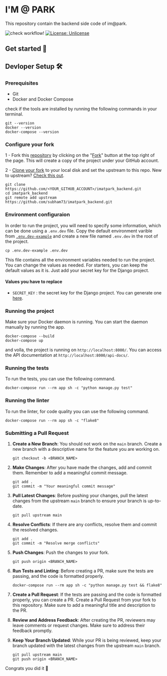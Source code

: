 
# I'M @ PARK


This repository contain the backend side code of im@park.


![check workflow!](https://github.com/subham73/imatpark_backend/actions/workflows/checks.yml/badge.svg)
[![License: Unlicense](https://img.shields.io/badge/license-Unlicense-blue.svg)](http://unlicense.org/)

## Get started 🚀


## Devloper Setup 🛠️

### Prerequisites
- Git
- Docker and Docker Compose

check if the tools are installed by running the following commands in your terminal.
```shell
git --version
docker --version
docker-compose --version

```

### Configure your fork
1 - Fork this [repository](https://github.com/subham73/imatpark_backend) by clicking on the "[Fork](https://docs.github.com/en/get-started/quickstart/fork-a-repo)" button at the top right of the page. This will create a copy of the project under your GitHub account.

2 - [Clone your fork](https://docs.github.com/en/repositories/creating-and-managing-repositories/cloning-a-repository) to your local disk and set the upstream to this repo. New to upstream? [Check this out](https://docs.github.com/en/github/collaborating-with-pull-requests/working-with-forks/configuring-a-remote-for-a-fork).
```shell
git clone https://github.com/<YOUR_GITHUB_ACCOUNT>/imatpark_backend.git
cd imatpark_backend
git remote add upstream https://github.com/subham73/imatpark_backend.git
```
### Environment configuraion

In order to run the project, you will need to specify some information, which can be done using a `.env.dev` file.
Copy the default environment varible from [`.env.dev-example`](./.env.dev-example) and create a new file named `.env.dev` in the root of the project.

```shell
cp .env.dev-example .env.dev
```
This file contains all the environment variables needed to run the project. You can change the values as needed.
For starters, you can keep the default values as it is. Just add your secret key for the Django project.

#### Values you have to replace
- `SECRET_KEY` : the secret key for the Django project. You can generate one [here](https://djecrety.ir/).

### Running the project
Make sure your Docker daemon is running. You can start the daemon manually by running the app.
```shell
docker-compose --build
docker-compose up
```
and volla, the project is running on `http://localhost:8000/`.
You can access the API documentation at `http://localhost:8000/api-docs/`.

### Running the tests
To run the tests, you can use the following command.
```shell
docker-compose run --rm app sh -c "python manage.py test"
```

### Running the linter
To run the linter, for code quality you can use the following command.
```shell
docker-compose run --rm app sh -c "flake8"
```

### Submitting a Pull Request

1. **Create a New Branch**: You should not work on the `main` branch. Create a new branch with a descriptive name for the feature you are working on.
    ```shell
    git checkout -b <BRANCH_NAME>
    ```

2. **Make Changes**: After you have made the changes, add and commit them. Remember to add a meaningful commit message.
    ```shell
    git add .
    git commit -m "Your meaningful commit message"
    ```

3. **Pull Latest Changes**: Before pushing your changes, pull the latest changes from the upstream `main` branch to ensure your branch is up-to-date.
    ```shell
    git pull upstream main
    ```

4. **Resolve Conflicts**: If there are any conflicts, resolve them and commit the resolved changes.
    ```shell
    git add .
    git commit -m "Resolve merge conflicts"
    ```

5. **Push Changes**: Push the changes to your fork.
    ```shell
    git push origin <BRANCH_NAME>
    ```

6. **Run Tests and Linting**: Before creating a PR, make sure the tests are passing, and the code is formatted properly.
    ```shell
    docker-compose run --rm app sh -c "python manage.py test && flake8"
    ```

7. **Create a Pull Request**: If the tests are passing and the code is formatted properly, you can create a PR. Create a Pull Request from your fork to this repository. Make sure to add a meaningful title and description to the PR.

8. **Review and Address Feedback**: After creating the PR, reviewers may leave comments or request changes. Make sure to address their feedback promptly.

9. **Keep Your Branch Updated**: While your PR is being reviewed, keep your branch updated with the latest changes from the upstream `main` branch.
    ```shell
    git pull upstream main
    git push origin <BRANCH_NAME>
    ```
Congrats you did it 🎉





